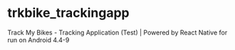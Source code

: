 # trkbike_trackingapp
Track My Bikes - Tracking Application (Test) | Powered by React Native for run on Android 4.4-9
